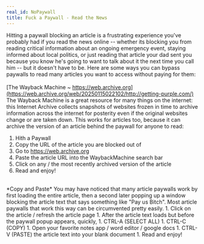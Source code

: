 ```yaml
---
real_id: NoPaywall
title: Fuck a Paywall - Read the News
---
```

Hitting a paywall blocking an article is a frustrating experience you've probably had if you read the news online -- whether its blocking you from reading critical information about an ongoing emergency event, staying informed about local politics, or just reading that article your dad sent you because you know he's going to want to talk about it the next time you call him -- but it doesn't have to be. Here are some ways you can bypass paywalls to read many articles you want to access without paying for them:  
<br>
[The Wayback Machine ~ https://web.archive.org](https://web.archive.org/web/20250115022102/http://getting-purple.com/)  
The Wayback Machine is a great resource for many things on the internet: this Internet Archive collects snapshots of websites frozen in time to archive information across the internet for posterity even if the original websites change or are taken down. This works for articles too, because it can archive the version of an article behind the paywall for anyone to read:  
1. Hith a Paywall  
2. Copy the URL of the article you are blocked out of  
3. Go to  https://web.archive.org  
4. Paste the article URL into the WaybackMachine search bar  
5. Click on any / the most recently archived version of the article  
6. Read and enjoy!  
<br>
*Copy and Paste*  
You may have noticed that many article paywalls work by first loading the entire article, then a second later popping up a window blocking the article text that says something like "Pay us Bitch". Most article paywalls that work this way can be circumvented pretty easily.  
1. Click on the article / refresh the article page  
1. After the article text loads but before the paywall popup appears, quickly, 
1. CTRL-A (SELECT ALL) 
1. CTRL-C (COPY)  
1. Open your favorite notes app / word editor / google docs  
1. CTRL-V (PASTE) the article text into your blank document  
1. Read and enjoy!  